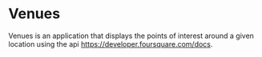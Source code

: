 # Venues
Venues is an application that displays the points of interest around a given location using the api https://developer.foursquare.com/docs.
